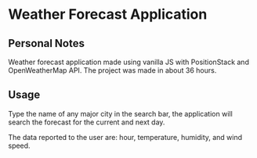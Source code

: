 # Weather Forecast Application

## Personal Notes
Weather forecast application made using vanilla JS with PositionStack and OpenWeatherMap API.
The project was made in about 36 hours. 

## Usage
Type the name of any major city in the search bar, the application will search the forecast for the current and next day.

The data reported to the user are: hour, temperature, humidity, and wind speed.
